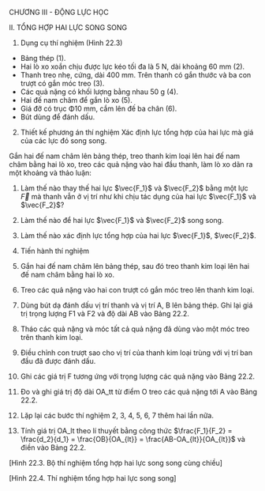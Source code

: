 CHƯƠNG III - ĐỘNG LỰC HỌC

II. TỔNG HỢP HAI LỰC SONG SONG

1. Dụng cụ thí nghiệm (Hình 22.3)
- Bảng thép (1).
- Hai lò xo xoắn chịu được lực kéo tối đa là 5 N, dài khoảng 60 mm (2).
- Thanh treo nhẹ, cứng, dài 400 mm. Trên thanh có gắn thước và ba con trượt có gắn móc treo (3).
- Các quả nặng có khối lượng bằng nhau 50 g (4).
- Hai đế nam châm để gắn lò xo (5).
- Giá đỡ có trục Φ10 mm, cắm lên đế ba chân (6).
- Bút dùng để đánh dấu.

2. Thiết kế phương án thí nghiệm
Xác định lực tổng hợp của hai lực mà giá của các lực đó song song.

Gắn hai đế nam châm lên bảng thép, treo thanh kim loại lên hai đế nam châm bằng hai lò xo, treo các quả nặng vào hai đầu thanh, làm lò xo dãn ra một khoảng và thảo luận:
1. Làm thế nào thay thế hai lực $\vec{F_1}$ và $\vec{F_2}$ bằng một lực $\vec{F}$ mà thanh vẫn ở vị trí như khi chịu tác dụng của hai lực $\vec{F_1}$ và $\vec{F_2}$?
2. Làm thế nào để hai lực $\vec{F_1}$ và $\vec{F_2}$ song song.
3. Làm thế nào xác định lực tổng hợp của hai lực $\vec{F_1}$, $\vec{F_2}$.

3. Tiến hành thí nghiệm
1. Gắn hai đế nam châm lên bảng thép, sau đó treo thanh kim loại lên hai đế nam châm bằng hai lò xo.
2. Treo các quả nặng vào hai con trượt có gắn móc treo lên thanh kim loại.
3. Dùng bút dạ đánh dấu vị trí thanh và vị trí A, B lên bảng thép. Ghi lại giá trị trọng lượng F1 và F2 và độ dài AB vào Bảng 22.2.
4. Tháo các quả nặng và móc tất cả quả nặng đã dùng vào một móc treo trên thanh kim loại.
5. Điều chỉnh con trượt sao cho vị trí của thanh kim loại trùng với vị trí ban đầu đã được đánh dấu.
6. Ghi các giá trị F tương ứng với trọng lượng các quả nặng vào Bảng 22.2.
7. Đo và ghi giá trị độ dài OA_tt từ điểm O treo các quả nặng tới A vào Bảng 22.2.
8. Lặp lại các bước thí nghiệm 2, 3, 4, 5, 6, 7 thêm hai lần nữa.
9. Tính giá trị OA_lt theo lí thuyết bằng công thức 
$\frac{F_1}{F_2} = \frac{d_2}{d_1} = \frac{OB}{OA_{lt}} = \frac{AB-OA_{lt}}{OA_{lt}}$ và điền vào Bảng 22.2.

[Hình 22.3. Bộ thí nghiệm tổng hợp hai lực song song cùng chiều]

[Hình 22.4. Thí nghiệm tổng hợp hai lực song song]